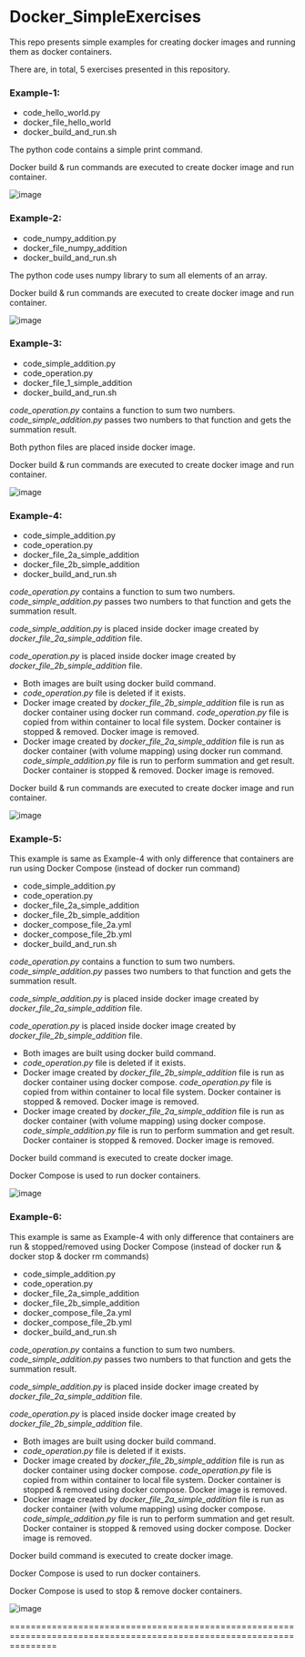 # Docker_SimpleExercises
This repo presents simple examples for creating docker images and running them as docker containers.

There are, in total, 5 exercises presented in this repository.


### Example-1:
* code_hello_world.py
* docker_file_hello_world
* docker_build_and_run.sh

The python code contains a simple print command.

Docker build & run commands are executed to create docker image and run container.

![image](https://github.com/user-attachments/assets/72c9ca9f-259f-4152-b2ba-342195c36f7d)


### Example-2:
* code_numpy_addition.py
* docker_file_numpy_addition
* docker_build_and_run.sh

The python code uses numpy library to sum all elements of an array.

Docker build & run commands are executed to create docker image and run container.

![image](https://github.com/user-attachments/assets/7c1adf71-c380-4460-a52e-8f976da31496)


### Example-3:
* code_simple_addition.py
* code_operation.py
* docker_file_1_simple_addition
* docker_build_and_run.sh

*code_operation.py* contains a function to sum two numbers. *code_simple_addition.py* passes two numbers to that function and gets the summation result.

Both python files are placed inside docker image.

Docker build & run commands are executed to create docker image and run container.

![image](https://github.com/user-attachments/assets/46e1c50a-e990-4f76-891a-61b1ce7e0b33)


### Example-4:
* code_simple_addition.py
* code_operation.py
* docker_file_2a_simple_addition
* docker_file_2b_simple_addition
* docker_build_and_run.sh

*code_operation.py* contains a function to sum two numbers. *code_simple_addition.py* passes two numbers to that function and gets the summation result.

*code_simple_addition.py* is placed inside docker image created by *docker_file_2a_simple_addition* file.

*code_operation.py* is placed inside docker image created by *docker_file_2b_simple_addition* file.

* Both images are built using docker build command.
* *code_operation.py* file is deleted if it exists.
* Docker image created by *docker_file_2b_simple_addition* file is run as docker container using docker run command. *code_operation.py* file is copied from within container to local file system. Docker container is stopped & removed. Docker image is removed.
* Docker image created by *docker_file_2a_simple_addition* file is run as docker container (with volume mapping) using docker run command. *code_simple_addition.py* file is run to perform summation and get result. Docker container is stopped & removed. Docker image is removed.

Docker build & run commands are executed to create docker image and run container.

![image](https://github.com/user-attachments/assets/0c81e0b1-a0d5-4486-bfb1-97c6682eb1e1)


### Example-5:
This example is same as Example-4 with only difference that containers are run using Docker Compose (instead of docker run command)
* code_simple_addition.py
* code_operation.py
* docker_file_2a_simple_addition
* docker_file_2b_simple_addition
* docker_compose_file_2a.yml
* docker_compose_file_2b.yml
* docker_build_and_run.sh

*code_operation.py* contains a function to sum two numbers. *code_simple_addition.py* passes two numbers to that function and gets the summation result.

*code_simple_addition.py* is placed inside docker image created by *docker_file_2a_simple_addition* file.

*code_operation.py* is placed inside docker image created by *docker_file_2b_simple_addition* file.

* Both images are built using docker build command.
* *code_operation.py* file is deleted if it exists.
* Docker image created by *docker_file_2b_simple_addition* file is run as docker container using docker compose. *code_operation.py* file is copied from within container to local file system. Docker container is stopped & removed. Docker image is removed.
* Docker image created by *docker_file_2a_simple_addition* file is run as docker container (with volume mapping) using docker compose. *code_simple_addition.py* file is run to perform summation and get result. Docker container is stopped & removed. Docker image is removed.

Docker build command is executed to create docker image.

Docker Compose is used to run docker containers.

![image](https://github.com/user-attachments/assets/80b4c402-2b37-4baf-9730-cb000415a8ad)


### Example-6:
This example is same as Example-4 with only difference that containers are run & stopped/removed using Docker Compose (instead of docker run & docker stop & docker rm commands)
* code_simple_addition.py
* code_operation.py
* docker_file_2a_simple_addition
* docker_file_2b_simple_addition
* docker_compose_file_2a.yml
* docker_compose_file_2b.yml
* docker_build_and_run.sh

*code_operation.py* contains a function to sum two numbers. *code_simple_addition.py* passes two numbers to that function and gets the summation result.

*code_simple_addition.py* is placed inside docker image created by *docker_file_2a_simple_addition* file.

*code_operation.py* is placed inside docker image created by *docker_file_2b_simple_addition* file.

* Both images are built using docker build command.
* *code_operation.py* file is deleted if it exists.
* Docker image created by *docker_file_2b_simple_addition* file is run as docker container using docker compose. *code_operation.py* file is copied from within container to local file system. Docker container is stopped & removed using docker compose. Docker image is removed.
* Docker image created by *docker_file_2a_simple_addition* file is run as docker container (with volume mapping) using docker compose. *code_simple_addition.py* file is run to perform summation and get result. Docker container is stopped & removed using docker compose. Docker image is removed.

Docker build command is executed to create docker image.

Docker Compose is used to run docker containers.

Docker Compose is used to stop & remove docker containers.

![image](https://github.com/user-attachments/assets/6b41e9b9-c72c-4dc3-97de-fad17d392b2b)


=====================================================================================================================
